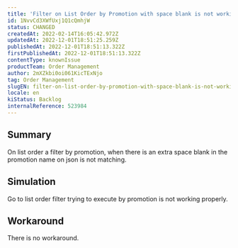 ```yaml
---
title: 'Filter on List Order by Promotion with space blank is not working'
id: 1NvvCd3XWfUxj1Q1cQmhjW
status: CHANGED
createdAt: 2022-02-14T16:05:42.972Z
updatedAt: 2022-12-01T18:51:25.259Z
publishedAt: 2022-12-01T18:51:13.322Z
firstPublishedAt: 2022-12-01T18:51:13.322Z
contentType: knownIssue
productTeam: Order Management
author: 2mXZkbi0oi061KicTExNjo
tag: Order Management
slugEN: filter-on-list-order-by-promotion-with-space-blank-is-not-working
locale: en
kiStatus: Backlog
internalReference: 523984
---
```


## Summary


On list order a filter by promotion, when there is an extra space blank in the promotion name on json is not matching.


##

## Simulation



Go to list order filter trying to execute by promotion is not working properly.


##

## Workaround


There is no workaround.

